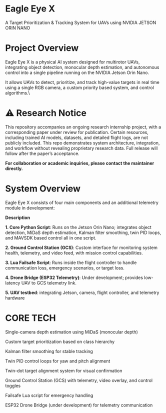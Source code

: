 # Eagle Eye X
A Target Prioritization & Tracking System for UAVs using NVIDIA JETSON ORIN NANO
# Project Overview

Eagle Eye X is a physical AI system designed for multirotor UAVs, integrating object detection, monocular depth estimation, and autonomous control into a single pipeline running on the NVIDIA Jetson Orin Nano.

It allows UAVs to detect, prioritize, and track high-value targets in real time using a single RGB camera, a custom priority based system, and control algorithms.\

# ⚠️ Research Notice

This repository accompanies an ongoing research internship project, with a corresponding paper under review for publication.
Certain resources, including trained AI models, datasets, and detailed flight logs, are not publicly included.
This repo demonstrates system architecture, integration, and workflow without revealing proprietary research data.
Full release will follow after the paper’s acceptance.

**For collaboration or academic inquiries, please contact the maintainer directly.**


# System Overview

Eagle Eye X consists of four main components and an additional telemetry module in development:

**Description**

**1. Core Python Script**: Runs on the Jetson Orin Nano; integrates object detection, MiDaS depth estimation, Kalman filter smoothing, twin PID loops, and MAVSDK based control  all in one script.

**2. Ground Control Station (GCS)**:	Custom interface for monitoring system health, telemetry, and video feed, with mission control capabilities.

**3. Lua Failsafe Script**:	Runs inside the flight controller to handle communication loss, emergency scenarios, or target loss.

**4. Drone Bridge (ESP32 Telemetry)**:	Under development; provides low-latency UAV to GCS telemetry link.

**5. UAV  testbed**: integrating Jetson, camera, flight controller, and telemetry hardware 


# CORE TECH
Single-camera depth estimation using MiDaS (monocular depth)

Custom target prioritization based on class hierarchy

Kalman filter smoothing for stable tracking

Twin PID control loops for yaw and pitch alignment

Twin-dot target alignment system for visual confirmation

Ground Control Station (GCS) with telemetry, video overlay, and control toggles

Failsafe Lua script for emergency handling

ESP32 Drone Bridge (under development) for telemetry communication


#


